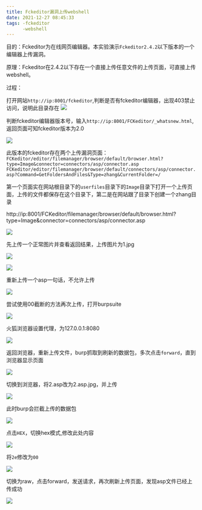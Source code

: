 ```yaml
---
title: Fckeditor漏洞上传webshell
date: 2021-12-27 08:45:33
tags: -fckeditor
      -webshell
---
```


目的：Fckeditor为在线网页编辑器。本实验演示`Fckeditor2.4.2`以下版本的一个编辑器上传漏洞。

原理：Fckeditor在2.4.2以下存在一个直接上传任意文件的上传页面，可直接上传webshell。

过程：

打开网站`http://ip:8001/fckeditor`,判断是否有fckeditor编辑器，出现403禁止访问，说明此目录存在
![](https://121.5.125.62:88/image/Fckeditor%E6%BC%8F%E6%B4%9E%E4%B8%8A%E4%BC%A0webshell/1.JPG)

判断fckeditor编辑器版本号，输入`http://ip:8001/FCKeditor/_whatsnew.html`,返回页面可知fckeditor版本为2.0

![](https://121.5.125.62:88/image/Fckeditor%E6%BC%8F%E6%B4%9E%E4%B8%8A%E4%BC%A0webshell/2.JPG)

此版本的fckeditor存在两个上传漏洞页面：
`FCKeditor/editor/filemanager/browser/default/browser.html?type=Image&connector=connectors/asp/connector.asp`
`FCKeditor/editor/filemanager/browser/default/connectors/asp/connector.asp?Command=GetFoldersAndFiles&Type=zhang&CurrentFolder=/`

第一个页面实在网站根目录下的`userfiles`目录下的`Image`目录下打开一个上传页面，上传的文件都保存在这个目录下，第二是在网站跟了目录下创建一个zhang目录

http://ip:8001/FCKeditor/filemanager/browser/default/browser.html?type=Image&connector=connectors/asp/connector.asp

![](https://121.5.125.62:88/image/Fckeditor%E6%BC%8F%E6%B4%9E%E4%B8%8A%E4%BC%A0webshell/3.JPG)

先上传一个正常图片并查看返回结果，上传图片为1.jpg

![](https://121.5.125.62:88/image/Fckeditor%E6%BC%8F%E6%B4%9E%E4%B8%8A%E4%BC%A0webshell/4.JPG)

![](https://121.5.125.62:88/image/Fckeditor%E6%BC%8F%E6%B4%9E%E4%B8%8A%E4%BC%A0webshell/5.JPG)

重新上传一个asp一句话，不允许上传
 
![](https://121.5.125.62:88/image/Fckeditor%E6%BC%8F%E6%B4%9E%E4%B8%8A%E4%BC%A0webshell/6.JPG)

尝试使用00截断的方法再次上传，打开burpsuite

![](https://121.5.125.62:88/image/Fckeditor%E6%BC%8F%E6%B4%9E%E4%B8%8A%E4%BC%A0webshell/7.JPG)

火狐浏览器设置代理，为127.0.0.1:8080

![](https://121.5.125.62:88/image/Fckeditor%E6%BC%8F%E6%B4%9E%E4%B8%8A%E4%BC%A0webshell/8.JPG)

返回浏览器，重新上传文件，burp抓取到刷新的数据包，多次点击`forward`，直到浏览器显示页面

![](https://121.5.125.62:88/image/Fckeditor%E6%BC%8F%E6%B4%9E%E4%B8%8A%E4%BC%A0webshell/9.JPG)

切换到浏览器，将2.asp改为2.asp.jpg，并上传

![](https://121.5.125.62:88/image/Fckeditor%E6%BC%8F%E6%B4%9E%E4%B8%8A%E4%BC%A0webshell/10.JPG)

此时burp会拦截上传的数据包

![](https://121.5.125.62:88/image/Fckeditor%E6%BC%8F%E6%B4%9E%E4%B8%8A%E4%BC%A0webshell/11.JPG)

点击`HEX`，切换hex模式,修改此处内容

![](https://121.5.125.62:88/image/Fckeditor%E6%BC%8F%E6%B4%9E%E4%B8%8A%E4%BC%A0webshell/12.JPG)

将`2e`修改为`00`

![](https://121.5.125.62:88/image/Fckeditor%E6%BC%8F%E6%B4%9E%E4%B8%8A%E4%BC%A0webshell/13.JPG)

切换为raw，点击forward，发送请求，再次刷新上传页面，发现asp文件已经上传成功

![](https://121.5.125.62:88/image/Fckeditor%E6%BC%8F%E6%B4%9E%E4%B8%8A%E4%BC%A0webshell/14.JPG)


